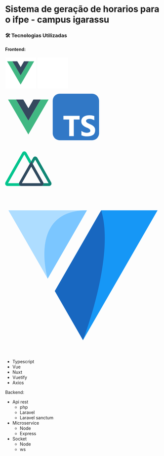 # Sistema de geração de horarios para o ifpe - campus igarassu

### 🛠 Tecnologias Utilizadas

#### Frontend:

<img src="assets/vue.svg" width="100px" alt="Vuetify logo"/>
<img src="assets/vuetify.svg" width="100px" alt="Vuetify logo"/>

<svg width="150px" height="150px" viewBox="0 0 32 32" fill="none" xmlns="http://www.w3.org/2000/svg"><g id="SVGRepo_bgCarrier" stroke-width="0"></g><g id="SVGRepo_tracerCarrier" stroke-linecap="round" stroke-linejoin="round"></g><g id="SVGRepo_iconCarrier"> <path d="M2 4L16 28L30 4H24.5L16 18.5L7.5 4H2Z" fill="#41B883"></path> <path d="M7.5 4L16 18.5L24.5 4H19.5L16.0653 10.0126L12.5 4H7.5Z" fill="#35495E"></path> </g></svg>
<svg xmlns="http://www.w3.org/2000/svg" aria-label="TypeScript" role="img" viewBox="0 0 512 512" width="150px" height="150px" fill="#000000"><g id="SVGRepo_bgCarrier" stroke-width="0"></g><g id="SVGRepo_tracerCarrier" stroke-linecap="round" stroke-linejoin="round"></g><g id="SVGRepo_iconCarrier"><rect width="512" height="512" rx="15%" fill="#3178c6"></rect><path fill="#ffffff" d="m233 284h64v-41H118v41h64v183h51zm84 173c8.1 4.2 18 7.3 29 9.4s23 3.1 35 3.1c12 0 23-1.1 34-3.4c11-2.3 20-6.1 28-11c8.1-5.3 15-12 19-21s7.1-19 7.1-32c0-9.1-1.4-17-4.1-24s-6.6-13-12-18c-5.1-5.3-11-10-18-14s-15-8.2-24-12c-6.6-2.7-12-5.3-18-7.9c-5.2-2.6-9.7-5.2-13-7.8c-3.7-2.7-6.5-5.5-8.5-8.4c-2-3-3-6.3-3-10c0-3.4.89-6.5 2.7-9.3s4.3-5.1 7.5-7.1c3.2-2 7.2-3.5 12-4.6c4.7-1.1 9.9-1.6 16-1.6c4.2 0 8.6.31 13 .94c4.6.63 9.3 1.6 14 2.9c4.7 1.3 9.3 2.9 14 4.9c4.4 2 8.5 4.3 12 6.9v-47c-7.6-2.9-16-5.1-25-6.5s-19-2.1-31-2.1c-12 0-23 1.3-34 3.8s-20 6.5-28 12c-8.1 5.4-14 12-19 21c-4.7 8.4-7 18-7 30c0 15 4.3 28 13 38c8.6 11 22 19 39 27c6.9 2.8 13 5.6 19 8.3s11 5.5 15 8.4c4.3 2.9 7.7 6.1 10 9.5c2.5 3.4 3.8 7.4 3.8 12c0 3.2-.78 6.2-2.3 9s-3.9 5.2-7.1 7.2s-7.1 3.6-12 4.8c-4.7 1.1-10 1.7-17 1.7c-11 0-22-1.9-32-5.7c-11-3.8-21-9.5-28.1-15.44z"></path></g></svg>

<svg width="150px" height="150px" viewBox="0 -32.5 256 256" version="1.1" xmlns="http://www.w3.org/2000/svg" xmlns:xlink="http://www.w3.org/1999/xlink" fill="#000000"><g id="SVGRepo_bgCarrier" stroke-width="0"></g><g id="SVGRepo_tracerCarrier" stroke-linecap="round" stroke-linejoin="round"></g><g id="SVGRepo_iconCarrier"> <title>Group</title> <desc>Created with Sketch.</desc> <g stroke="none" stroke-width="1" fill="none" fill-rule="evenodd"> <g transform="translate(0.000173, 0.000000)"> <path d="M77.8911791,183.614864 C77.7012551,183.279 77.5321086,182.931804 77.384692,182.575232 C76.3622173,180.209762 76.0473968,177.598605 76.478347,175.057899 L15.9931374,175.057899 L105.88125,16.874014 L135.390782,68.7489446 L143.947746,53.6076496 L118.223538,8.29039232 C117.503793,6.98418906 113.158668,0 105.667993,0 C102.282527,0 97.4309144,1.46614656 93.485647,8.39702119 L2.42461749,168.500225 C1.65155838,169.8864 -2.10710822,177.163819 1.62490116,183.614864 C3.33096269,186.547156 6.9563432,190.039251 14.9535063,190.039251 L91.2197845,190.039251 C83.2759358,190.039251 79.5972406,186.600471 77.8911791,183.614864 Z" fill="#01C58E"> </path> <path d="M253.242307,168.500225 L178.415518,36.6803211 C177.64246,35.2941462 173.323992,28.2832999 165.806658,28.2832999 C162.421193,28.2832999 157.56958,29.7227893 153.624314,36.6536639 L143.947746,53.6076496 L152.558025,68.7489446 L165.88663,45.157314 L239.913702,175.057899 L211.763688,175.057899 C212.123898,177.20534 211.921853,179.409465 211.17723,181.45563 C211.020409,181.907379 210.824167,182.344463 210.590771,182.761832 L210.350856,183.241662 C206.565533,189.692707 198.381769,190.039251 196.782337,190.039251 L240.820047,190.039251 C242.446137,190.039251 250.603243,189.692707 254.388568,183.241662 C256.067972,180.309369 257.267546,175.377785 253.242307,168.500225 Z" fill="#108775"> </path> <path d="M210.350856,183.241662 L210.590771,182.761832 C210.824167,182.344463 211.020409,181.907379 211.17723,181.45563 C211.921853,179.409465 212.123898,177.20534 211.763688,175.057899 C211.348809,172.741872 210.517913,170.520128 209.311226,168.500225 L152.611339,68.7489446 L143.947746,53.6076496 L135.337467,68.7489446 L78.6642383,168.500225 C77.5638612,170.544123 76.8243845,172.762554 76.478347,175.057899 C76.0222311,177.590906 76.3092441,180.201797 77.3047209,182.575232 C77.4521368,182.931805 77.6212834,183.279 77.8112079,183.614864 C79.5172694,186.547156 83.1426494,190.039251 91.1398127,190.039251 L196.702365,190.039251 C198.381769,190.039251 206.565533,189.692707 210.350856,183.241662 L210.350856,183.241662 Z M143.947746,83.89024 L195.769362,175.057899 L92.1527868,175.057899 L143.947746,83.89024 Z" fill="#2F495E"> </path> </g> </g> </g></svg>

<svg xmlns="http://www.w3.org/2000/svg" viewBox="0 0 128 128">
    <path fill="#1697f6" d="M65.3 34.414 40.84 76.79 64 116.926l30.672-53.13 30.66-53.128H79Zm0 0"/>
    <path fill="#aeddff" d="m33.34 63.797 1.605 2.793 22.88-39.649 9.402-16.273H2.668Zm0 0"/>
    <path fill="#1867c0" d="M79 10.668C90.594 48.82 64 116.926 64 116.926L40.84 76.789Zm0 0"/>
    <path fill="#7bc6ff" d="M67.227 10.668c-48.844 0-32.282 55.922-32.282 55.922Zm0 0"/>
</svg>


- Typescript
- Vue
- Nuxt
- Vuetify
- Axios

Backend:

- Api rest
  - php
  - Laravel
  - Laravel sanctum
- Microservice
  - Node
  - Express
- Socket
  - Node
  - ws
